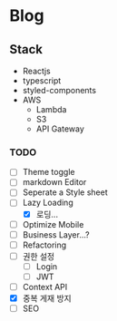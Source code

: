 # Blog

## Stack

- Reactjs
- typescript
- styled-components
- AWS
  - Lambda
  - S3
  - API Gateway

### TODO

- [ ] Theme toggle
- [ ] markdown Editor
- [ ] Seperate a Style sheet
- [ ] Lazy Loading
  - [x] 로딩...
- [ ] Optimize Mobile
- [ ] Business Layer...?
- [ ] Refactoring
- [ ] 권한 설정
  - [ ] Login
  - [ ] JWT
- [ ] Context API
- [x] 중복 게재 방지
- [ ] SEO
